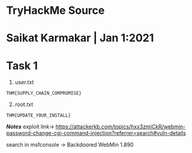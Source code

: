 # TryHackMe Source

# Saikat Karmakar | Jan 1:2021


# Task 1
1. user.txt
```
THM{SUPPLY_CHAIN_COMPROMISE}
```
2. root.txt
```
THM{UPDATE_YOUR_INSTALL}
```

***Notes***
exploit link-> https://attackerkb.com/topics/hxx3zmiCkR/webmin-password-change-cgi-command-injection?referrer=search#vuln-details


search in msfconsole -> Backdoored WebMin 1.890